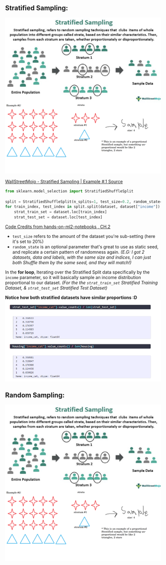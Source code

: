## Stratified Sampling:

![Stratified Sampling](./static/img/stratified_sampled.png)

[WallStreetMojo - Stratified Sampling | Example #.1 Source](https://www.wallstreetmojo.com/stratified-sampling/)

```python
from sklearn.model_selection import StratifiedShuffleSplit

split = StratifiedShuffleSplit(n_splits=1, test_size=0.2, random_state=42)
for train_index, test_index in split.split(dataset, dataset["income"]):
    strat_train_set = dataset.loc[train_index]
    strat_test_set = dataset.loc[test_index]
```
[Code Credits from hands-on-ml2-notebooks , CH.2](https://machine-learning-apps.github.io/hands-on-ml2/02_end_to_end_machine_learning_project)

- `test_size` refers to the amount of the dataset you're sub-setting (here it's set to 20%)
- `random_state` is an optional parameter that's great to use as static seed, and replicate a certain pattern of randomness again. *(E.G: I got 2 datasets, data and labels, with the same size and indices, I can just both Shuffle them by the same seed, and they will match!)*

In the **for loop**, Iterating over the Stratified Split data specifically by the `income` parameter, so it will basically sample an income distribution proportional to our dataset. *(For the the `strat_train_set` Stratified Training Dataset, & `strat_test_set` Stratified Test Dataset)*

**Notice how both stratified datasets have similar proportions :D**
![Output of strat_"](./static/img/stratified_jupyter.png)


## Random Sampling:

![Random Sampling](./static/img/stratified_sampled.png)

